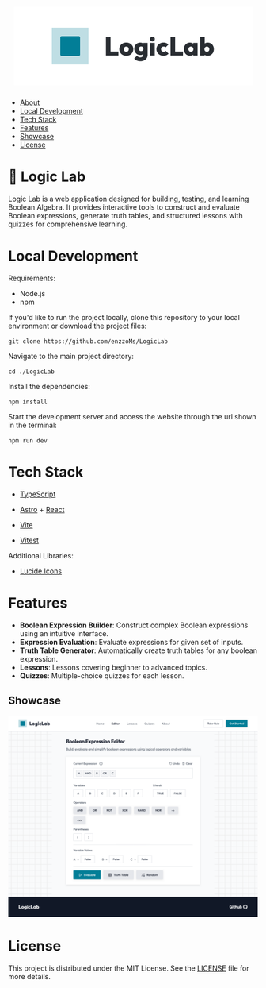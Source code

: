 <h1 align="center">
    <img alt="Logic Lab Logo" src="./assets/logic_lab_logo.png" />
</h1>

* [About](#-logic-lab)
* [Local Development](#local-development)
* [Tech Stack](#tech-stack)
* [Features](#features)
* [Showcase](#showcase)
* [License](#license)


# 🧩 Logic Lab

Logic Lab is a web application designed for building, testing, and learning Boolean Algebra. It provides interactive tools to construct and evaluate Boolean expressions, generate truth tables, and structured lessons with quizzes for comprehensive learning.

# Local Development

Requirements:
* Node.js
* npm

If you'd like to run the project locally, clone this repository to your local environment or download the project files:

```
git clone https://github.com/enzzoMs/LogicLab
```

Navigate to the main project directory:

```
cd ./LogicLab
```

Install the dependencies:

```
npm install
```

Start the development server and access the website through the url shown in the terminal:

```
npm run dev
```

# Tech Stack

* [TypeScript](https://www.typescriptlang.org/)

* [Astro](https://astro.build/) + [React](https://reactjs.org/)

* [Vite](https://vitejs.dev/)

* [Vitest](https://vitest.dev/)

Additional Libraries:
* [Lucide Icons](https://lucide.dev/)

# Features

- **Boolean Expression Builder**: Construct complex Boolean expressions using an intuitive interface.
- **Expression Evaluation**: Evaluate expressions for given set of inputs.
- **Truth Table Generator**: Automatically create truth tables for any boolean expression.
- **Lessons**: Lessons covering beginner to advanced topics.
- **Quizzes**: Multiple-choice quizzes for each lesson.

## Showcase

<p align="center">
    <img alt="Expression Builder" width=850 src="./assets/expression_builder.png" />
</p>

# License

This project is distributed under the MIT License. See the [LICENSE](./LICENSE) file for more details.

